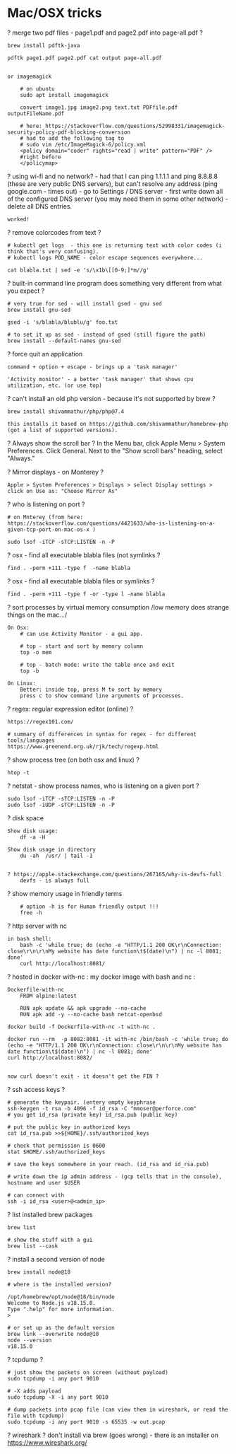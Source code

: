 Mac/OSX tricks
==============


? merge two pdf files - page1.pdf and page2.pdf into page-all.pdf ?

    brew install pdftk-java

    pdftk page1.pdf page2.pdf cat output page-all.pdf

    
    or imagemagick

        # on ubuntu
        sudo apt install imagemagick

        convert image1.jpg image2.png text.txt PDFfile.pdf outputFileName.pdf

        # here: https://stackoverflow.com/questions/52998331/imagemagick-security-policy-pdf-blocking-conversion
        # had to add the following tag to 
        # sudo vim /etc/ImageMagick-6/policy.xml 
        <policy domain="coder" rights="read | write" pattern="PDF" />
        #right before
        </policymap>


? using wi-fi and no network?
    - had that I can ping 1.1.1.1 and ping 8.8.8.8  (these are very public DNS servers), but can't resolve any address (ping google.com - times out)
    - go to Settings / DNS server
        - first write down all of the configured DNS server (you may need them in some other network)
        - delete all DNS entries.
    
    worked!

? remove colorcodes from text ? 

    # kubectl get logs  - this one is returning text with color codes (i think that's very confusing). 
    # kubectl logs POD_NAME - color escape sequences everywhere...

    cat blabla.txt | sed -e 's/\x1b\[[0-9;]*m//g'

? built-in command line program does something very different from what you expect ?

    # very true for sed - will install gsed - gnu sed
    brew install gnu-sed

    gsed -i 's/blabla/blublu/g' foo.txt

    # to set it up as sed - instead of gsed (still figure the path)
    brew install --default-names gnu-sed

? force quit an application

    command + option + escape - brings up a 'task manager'

    'Activity monitor' - a better 'task manager' that shows cpu utilization, etc. (or use top)

? can't install an old php version - because it's not supported by brew ?

    brew install shivammathur/php/php@7.4

    this installs it based on https://github.com/shivammathur/homebrew-php (got a list of supported versions).

? Always show the scroll bar ?
    In the Menu bar, click Apple Menu > System Preferences.
    Click General.
    Next to the "Show scroll bars" heading, select "Always."

? Mirror displays - on Monterey ?
    
    Apple > System Preferences > Displays > select Display settings > click on Use as: "Choose Mirror As"

? who is listening on port ?

    # on Mnterey (from here: https://stackoverflow.com/questions/4421633/who-is-listening-on-a-given-tcp-port-on-mac-os-x )

    sudo lsof -iTCP -sTCP:LISTEN -n -P

? osx - find all executable blabla files (not symlinks ?

    find . -perm +111 -type f  -name blabla

? osx - find all executable blabla files or symlinks ?

    find . -perm +111 -type f -or -type l -name blabla

? sort processes by virtual memory consumption /low memory does strange things on the mac.../

   
    On Osx:
        # can use Activity Monitor - a gui app.

        # top - start and sort by memory column
        top -o mem 

        # top - batch mode: write the table once and exit
        top -b

    On Linux:
        Better: inside top, press M to sort by memory 
        press c to show command line arguments of processes.


? regex: regular expression editor (online) ?

    https://regex101.com/

    # summary of differences in syntax for regex - for different tools/languages
    https://www.greenend.org.uk/rjk/tech/regexp.html

? show process tree (on both osx and linux) ?

    htop -t

? netstat - show process names, who is listening on a given port ?

    sudo lsof -iTCP -sTCP:LISTEN -n -P
    sudo lsof -iUDP -sTCP:LISTEN -n -P

? disk space
    
    Show disk usage:
        df -a -H

    Show disk usage in directory
        du -ah  /usr/ | tail -1


    ? https://apple.stackexchange.com/questions/267165/why-is-devfs-full    
        devfs - is always full

? show memory usage in friendly terms

        # option -h is for Human friendly output !!!
        free -h

? http server with nc

    in bash shell:
        bash -c 'while true; do (echo -e "HTTP/1.1 200 OK\r\nConnection: close\r\n\r\nMy website has date function\t$(date)\n") | nc -l 8081; done'
        curl http://localhost:8081/

? hosted in docker
    with-nc : my docker image with bash and nc :
       
    Dockerfile-with-nc 
        FROM alpine:latest

        RUN apk update && apk upgrade --no-cache
        RUN apk add -y --no-cache bash netcat-openbsd 
            
    docker build -f Dockerfile-with-nc -t with-nc .

    docker run --rm  -p 8082:8081 -it with-nc /bin/bash -c 'while true; do (echo -e "HTTP/1.1 200 OK\r\nConnection: close\r\n\r\nMy website has date function\t$(date)\n") | nc -l 8081; done'
    curl http://localhost:8082/ 

   
    now curl doesn't exit - it doesn't get the FIN ?

? ssh access keys ?

    # generate the keypair. (entery empty keyphrase
    ssh-keygen -t rsa -b 4096 -f id_rsa -C "mmoser@perforce.com"
    # you get id_rsa (private key) id_rsa.pub (public key)

    # put the public key in authorized keys
    cat id_rsa.pub >>${HOME}/.ssh/authorized_keys

    # check that permission is 0600
    stat $HOME/.ssh/authorized_keys

    # save the keys somewhere in your reach. (id_rsa and id_rsa.pub)

    # write down the ip admin address - (gcp tells that in the console), hostname and user $USER

    # can connect with 
    ssh -i id_rsa <user>@<admin_ip>

? list installed brew packages

    brew list

    # show the stuff with a gui
    brew list --cask

? install a second version of node

    brew install node@18

    # where is the installed version?

    /opt/homebrew/opt/node@18/bin/node
    Welcome to Node.js v18.15.0.
    Type ".help" for more information.
    >

    # or set up as the default version
    brew link --overwrite node@18
    node --version
    v18.15.0


? tcpdump ?

    # just show the packets on screen (without payload)
    sudo tcpdump -i any port 9010

    # -X adds payload
    sudo tcpdump -X -i any port 9010

    # dump packets into pcap file (can view them in wireshark, or read the file with tcpdump)
    sudo tcpdump -i any port 9010 -s 65535 -w out.pcap


? wireshark ?
    don't install via brew (goes wrong) - there is an installer on https://www.wireshark.org/

